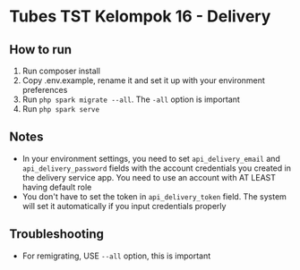 # Tubes TST Kelompok 16 - Delivery

## How to run

1. Run composer install
2. Copy .env.example, rename it and set it up with your environment preferences
3. Run `php spark migrate --all`. The `-all` option is important
4. Run `php spark serve`

## Notes
* In your environment settings, you need to set `api_delivery_email` and `api_delivery_password` fields with the account credentials you created in the delivery service app. You need to use an account with AT LEAST having default role
* You don't have to set the token in `api_delivery_token` field. The system will set it automatically if you input credentials properly


## Troubleshooting

* For remigrating, USE `--all` option, this is important
